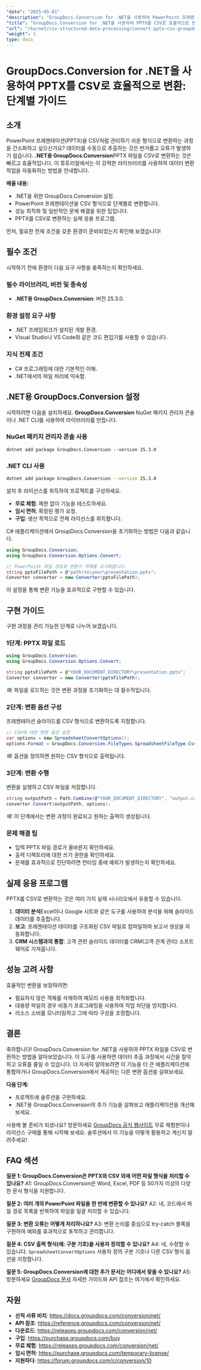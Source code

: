 ```yaml
---
"date": "2025-05-01"
"description": "GroupDocs.Conversion for .NET을 사용하여 PowerPoint 프레젠테이션(PPTX)을 CSV 파일로 변환하는 방법을 알아보세요. 포괄적인 가이드를 통해 데이터 추출 및 분석을 간소화하세요."
"title": "GroupDocs.Conversion for .NET을 사용하여 PPTX를 CSV로 효율적으로 변환하기 - 단계별 가이드"
"url": "/ko/net/csv-structured-data-processing/convert-pptx-csv-groupdocs-conversion-dotnet/"
"weight": 1
type: docs
---
```

# GroupDocs.Conversion for .NET을 사용하여 PPTX를 CSV로 효율적으로 변환: 단계별 가이드

## 소개

PowerPoint 프레젠테이션(PPTX)을 CSV처럼 관리하기 쉬운 형식으로 변환하는 과정을 간소화하고 싶으신가요? 데이터를 수동으로 추출하는 것은 번거롭고 오류가 발생하기 쉽습니다. **.NET용 GroupDocs.Conversion**PPTX 파일을 CSV로 변환하는 것은 빠르고 효율적입니다. 이 튜토리얼에서는 이 강력한 라이브러리를 사용하여 데이터 변환 작업을 자동화하는 방법을 안내합니다.

**배울 내용:**
- .NET을 위한 GroupDocs.Conversion 설정.
- PowerPoint 프레젠테이션을 CSV 형식으로 단계별로 변환합니다.
- 성능 최적화 및 일반적인 문제 해결을 위한 팁입니다.
- PPTX를 CSV로 변환하는 실제 응용 프로그램.

먼저, 필요한 전제 조건을 갖춘 환경이 준비되었는지 확인해 보겠습니다!

## 필수 조건

시작하기 전에 환경이 다음 요구 사항을 충족하는지 확인하세요.

### 필수 라이브러리, 버전 및 종속성
- **.NET용 GroupDocs.Conversion**: 버전 25.3.0.

### 환경 설정 요구 사항
- .NET 프레임워크가 설치된 개발 환경.
- Visual Studio나 VS Code와 같은 코드 편집기를 사용할 수 있습니다.

### 지식 전제 조건
- C# 프로그래밍에 대한 기본적인 이해.
- .NET에서의 파일 처리에 익숙함.

## .NET용 GroupDocs.Conversion 설정

시작하려면 다음을 설치하세요. **GroupDocs.Conversion** NuGet 패키지 관리자 콘솔이나 .NET CLI를 사용하여 라이브러리를 만듭니다.

### NuGet 패키지 관리자 콘솔 사용
```shell
dotnet add package GroupDocs.Conversion --version 25.3.0
```

### .NET CLI 사용
```bash
dotnet add package GroupDocs.Conversion --version 25.3.0
```

설치 후 라이선스를 취득하여 프로젝트를 구성하세요.
- **무료 체험**: 제한 없이 기능을 테스트하세요.
- **임시 면허**: 확장된 평가 요청.
- **구입**: 생산 목적으로 전체 라이선스를 취득합니다.

C# 애플리케이션에서 GroupDocs.Conversion을 초기화하는 방법은 다음과 같습니다.

```csharp
using GroupDocs.Conversion;
using GroupDocs.Conversion.Options.Convert;

// PowerPoint 파일 경로로 변환기 객체를 초기화합니다.
string pptxFilePath = @"path\to\your\presentation.pptx";
Converter converter = new Converter(pptxFilePath);
```

이 설정을 통해 변환 기능을 효과적으로 구현할 수 있습니다.

## 구현 가이드

구현 과정을 관리 가능한 단계로 나누어 보겠습니다.

### 1단계: PPTX 파일 로드
```csharp
using GroupDocs.Conversion;
using GroupDocs.Conversion.Options.Convert;

string pptxFilePath = @"YOUR_DOCUMENT_DIRECTORY\presentation.pptx";
Converter converter = new Converter(pptxFilePath);
```
*왜*: 파일을 로드하는 것은 변환 과정을 초기화하는 데 필수적입니다.

### 2단계: 변환 옵션 구성
프레젠테이션 슬라이드를 CSV 형식으로 변환하도록 지정합니다.
```csharp
// CSV에 대한 변환 옵션 설정
var options = new SpreadsheetConvertOptions();
options.Format = GroupDocs.Conversion.FileTypes.SpreadsheetFileType.Csv;
```
*왜*: 옵션을 정의하면 원하는 CSV 형식으로 출력됩니다.

### 3단계: 변환 수행
변환을 실행하고 CSV 파일을 저장합니다.
```csharp
string outputPath = Path.Combine(@"YOUR_DOCUMENT_DIRECTORY", "output.csv");
converter.Convert(outputPath, options);
```
*왜*: 이 단계에서는 변환 과정이 완료되고 원하는 출력이 생성됩니다.

### 문제 해결 팁
- 입력 PPTX 파일 경로가 올바른지 확인하세요.
- 출력 디렉토리에 대한 쓰기 권한을 확인하세요.
- 문제를 효과적으로 진단하려면 런타임 중에 예외가 발생하는지 확인하세요.

## 실제 응용 프로그램

PPTX를 CSV로 변환하는 것은 여러 가지 실제 시나리오에서 유용할 수 있습니다.
1. **데이터 분석**Excel이나 Google 시트와 같은 도구를 사용하여 분석을 위해 슬라이드 데이터를 추출합니다.
2. **보고**: 프레젠테이션 데이터를 구조화된 CSV 파일로 컴파일하여 보고서 생성을 자동화합니다.
3. **CRM 시스템과의 통합**: 고객 관련 슬라이드 데이터를 CRM(고객 관계 관리) 소프트웨어로 가져옵니다.

## 성능 고려 사항
효율적인 변환을 보장하려면:
- 필요하지 않은 객체를 삭제하여 메모리 사용을 최적화합니다.
- 대용량 파일의 경우 비동기 프로그래밍을 사용하여 작업 차단을 방지합니다.
- 리소스 소비를 모니터링하고 그에 따라 구성을 조정합니다.

## 결론
축하합니다! GroupDocs.Conversion for .NET을 사용하여 PPTX 파일을 CSV로 변환하는 방법을 알아보았습니다. 이 도구를 사용하면 데이터 추출 과정에서 시간을 절약하고 오류를 줄일 수 있습니다. 더 자세히 알아보려면 이 기능을 더 큰 애플리케이션에 통합하거나 GroupDocs.Conversion에서 제공하는 다른 변환 옵션을 살펴보세요.

**다음 단계:**
- 프로젝트에 솔루션을 구현하세요.
- .NET용 GroupDocs.Conversion의 추가 기능을 살펴보고 애플리케이션을 개선해 보세요.

사용해 볼 준비가 되셨나요? 방문하세요 [GroupDocs 공식 웹사이트](https://purchase.groupdocs.com/buy) 무료 체험판이나 라이선스 구매를 통해 시작해 보세요. 솔루션에서 이 기능을 어떻게 활용하고 계신지 알려주세요!

## FAQ 섹션
**질문 1: GroupDocs.Conversion은 PPTX와 CSV 외에 어떤 파일 형식을 처리할 수 있나요?**
A1: GroupDocs.Conversion은 Word, Excel, PDF 등 50가지 이상의 다양한 문서 형식을 지원합니다.

**질문 2: 여러 개의 PowerPoint 파일을 한 번에 변환할 수 있나요?**
A2: 네, 코드에서 파일 경로 목록을 반복하여 파일을 일괄 처리할 수 있습니다.

**질문 3: 변환 오류는 어떻게 처리하나요?**
A3: 변환 논리를 중심으로 try-catch 블록을 구현하여 예외를 효과적으로 포착하고 관리합니다.

**질문 4: CSV 출력 형식(예: 구분 기호)을 사용자 정의할 수 있나요?**
A4: 네, 수정할 수 있습니다. `SpreadsheetConvertOptions` 사용자 정의 구분 기호나 다른 CSV 형식 옵션을 지정합니다.

**질문 5: GroupDocs.Conversion에 대한 추가 문서는 어디에서 찾을 수 있나요?**
A5: 방문하세요 [GroupDocs 문서](https://docs.groupdocs.com/conversion/net/) 자세한 가이드와 API 참조는 여기에서 확인하세요.

## 자원
- **선적 서류 비치**: https://docs.groupdocs.com/conversion/net/
- **API 참조**: https://reference.groupdocs.com/conversion/net/
- **다운로드**: https://releases.groupdocs.com/conversion/net/
- **구입**: https://purchase.groupdocs.com/buy
- **무료 체험**: https://releases.groupdocs.com/conversion/net/
- **임시 면허**: https://purchase.groupdocs.com/temporary-license/
- **지원하다**: https://forum.groupdocs.com/c/conversion/10